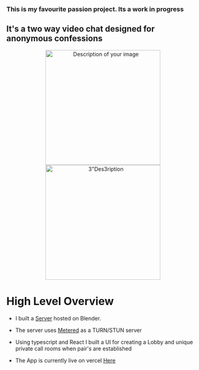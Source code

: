 ### This is my favourite passion project. Its a work in progress

## It's a two way video chat designed for anonymous confessions

<p align="center">
  <img src="https://github.com/user-attachments/assets/7cb71234-780f-4d64-ab84-f89395cd6450" width="300" height="300" alt="Description of your image"> 
<img src="https://github.com/user-attachments/assets/516d75ed-4663-4e6b-9687-805c9170e062" width="300" heig3ht="300" alt=3"Des3ription of your image"> 
</p>



# High Level Overview

- I built a [Server](https://github.com/dijisolanke/server/tree/main) hosted on Blender.

- The server uses [Metered](https://www.metered.ca/tools/openrelay/) as a TURN/STUN server

- Using typescript and React I built a UI for creating a Lobby and unique private call rooms when pair's are established

- The App is currently live on vercel [Here](https://confession-lake-five.vercel.app/)


